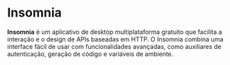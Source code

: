 # Insomnia

**Insomnia** é um aplicativo de desktop multiplataforma gratuito que facilita a interação e o design de APIs baseadas em HTTP. O Insomnia combina uma interface fácil de usar com funcionalidades avançadas, como auxiliares de autenticação, geração de código e variáveis de ambiente.
